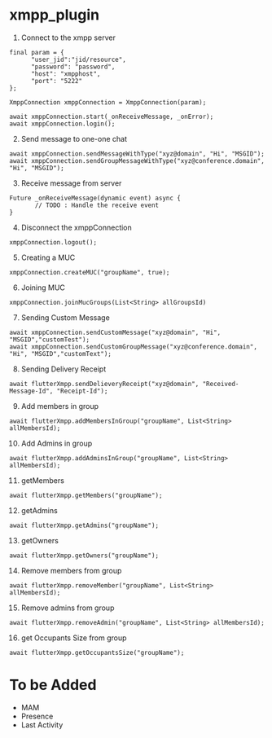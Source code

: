 # xmpp_plugin

1. Connect to the xmpp server

```
final param = {
      "user_jid":"jid/resource",
      "password": "password",
      "host": "xmpphost",
      "port": "5222"
};

XmppConnection xmppConnection = XmppConnection(param);

await xmppConnection.start(_onReceiveMessage, _onError);
await xmppConnection.login();

```

2. Send message to one-one chat

```
await xmppConnection.sendMessageWithType("xyz@domain", "Hi", "MSGID");
await xmppConnection.sendGroupMessageWithType("xyz@conference.domain", "Hi", "MSGID");
```

3. Receive message from server

```
Future _onReceiveMessage(dynamic event) async {
       // TODO : Handle the receive event
}
```

4. Disconnect the xmppConnection

```
xmppConnection.logout();
```

5. Creating a MUC

```
xmppConnection.createMUC("groupName", true);
```

6. Joining  MUC

```
xmppConnection.joinMucGroups(List<String> allGroupsId)

```

7. Sending Custom Message

```
await xmppConnection.sendCustomMessage("xyz@domain", "Hi", "MSGID","customTest");
await xmppConnection.sendCustomGroupMessage("xyz@conference.domain", "Hi", "MSGID","customText");

```

8. Sending Delivery Receipt

```
await flutterXmpp.sendDelieveryReceipt("xyz@domain", "Received-Message-Id", "Receipt-Id");
```

9. Add members in group
```
await flutterXmpp.addMembersInGroup("groupName", List<String> allMembersId);
```

10. Add Admins in group
```
await flutterXmpp.addAdminsInGroup("groupName", List<String> allMembersId);
```

11. getMembers
```
await flutterXmpp.getMembers("groupName");
```

12. getAdmins
```
await flutterXmpp.getAdmins("groupName");
```

13. getOwners
```
await flutterXmpp.getOwners("groupName");
```

14. Remove members from group
```
await flutterXmpp.removeMember("groupName", List<String> allMembersId);
```

15. Remove admins from group
```
await flutterXmpp.removeAdmin("groupName", List<String> allMembersId);
```

16. get Occupants Size from group
```
await flutterXmpp.getOccupantsSize("groupName");
```



# To be Added

 - MAM
 - Presence
 - Last Activity
